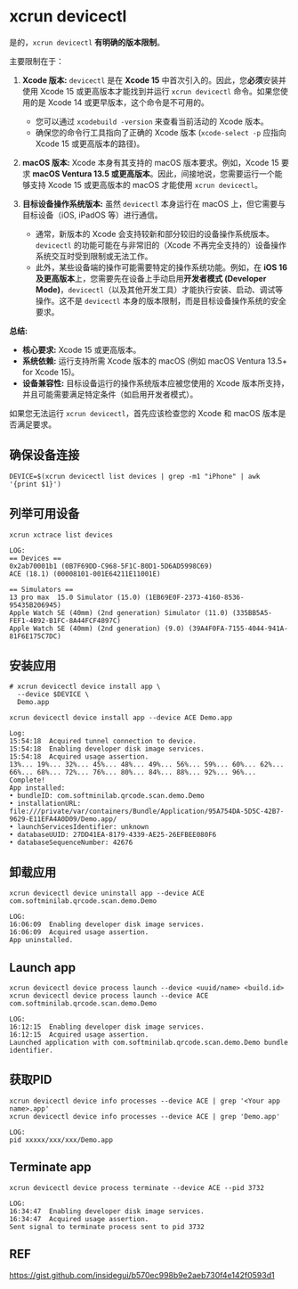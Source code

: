 # xcrun devicectl

是的，`xcrun devicectl` **有明确的版本限制**。

主要限制在于：

1.  **Xcode 版本:** `devicectl` 是在 **Xcode 15** 中首次引入的。因此，您**必须**安装并使用 Xcode 15 或更高版本才能找到并运行 `xcrun devicectl` 命令。如果您使用的是 Xcode 14 或更早版本，这个命令是不可用的。
    *   您可以通过 `xcodebuild -version` 来查看当前活动的 Xcode 版本。
    *   确保您的命令行工具指向了正确的 Xcode 版本 (`xcode-select -p` 应指向 Xcode 15 或更高版本的路径)。

2.  **macOS 版本:** Xcode 本身有其支持的 macOS 版本要求。例如，Xcode 15 要求 **macOS Ventura 13.5 或更高版本**。因此，间接地说，您需要运行一个能够支持 Xcode 15 或更高版本的 macOS 才能使用 `xcrun devicectl`。

3.  **目标设备操作系统版本:** 虽然 `devicectl` 本身运行在 macOS 上，但它需要与目标设备（iOS, iPadOS 等）进行通信。
    *   通常，新版本的 Xcode 会支持较新和部分较旧的设备操作系统版本。`devicectl` 的功能可能在与非常旧的（Xcode 不再完全支持的）设备操作系统交互时受到限制或无法工作。
    *   此外，某些设备端的操作可能需要特定的操作系统功能。例如，在 **iOS 16 及更高版本**上，您需要先在设备上手动启用**开发者模式 (Developer Mode)**，`devicectl`（以及其他开发工具）才能执行安装、启动、调试等操作。这不是 `devicectl` 本身的版本限制，而是目标设备操作系统的安全要求。

**总结:**

*   **核心要求:** Xcode 15 或更高版本。
*   **系统依赖:** 运行支持所需 Xcode 版本的 macOS (例如 macOS Ventura 13.5+ for Xcode 15)。
*   **设备兼容性:** 目标设备运行的操作系统版本应被您使用的 Xcode 版本所支持，并且可能需要满足特定条件（如启用开发者模式）。

如果您无法运行 `xcrun devicectl`，首先应该检查您的 Xcode 和 macOS 版本是否满足要求。



## 确保设备连接

```Shell
DEVICE=$(xcrun devicectl list devices | grep -m1 "iPhone" | awk '{print $1}')
```



## 列举可用设备

```Shell
xcrun xctrace list devices

LOG:
== Devices ==
0x2ab70001b1 (0B7F69DD-C968-5F1C-B0D1-5D6AD5998C69)
ACE (18.1) (00008101-001E64211E11001E)

== Simulators ==
13 pro max  15.0 Simulator (15.0) (1EB69E0F-2373-4160-8536-95435B206945)
Apple Watch SE (40mm) (2nd generation) Simulator (11.0) (335BB5A5-FEF1-4B92-B1FC-8A44FCF4897C)
Apple Watch SE (40mm) (2nd generation) (9.0) (39A4F0FA-7155-4044-941A-81F6E175C7DC)
```



## 安装应用

```Shell
# xcrun devicectl device install app \
  --device $DEVICE \
  Demo.app

xcrun devicectl device install app --device ACE Demo.app

Log:
15:54:18  Acquired tunnel connection to device.
15:54:18  Enabling developer disk image services.
15:54:18  Acquired usage assertion.
13%... 19%... 32%... 45%... 48%... 49%... 56%... 59%... 60%... 62%... 66%... 68%... 72%... 76%... 80%... 84%... 88%... 92%... 96%... Complete!
App installed:
• bundleID: com.softminilab.qrcode.scan.demo.Demo
• installationURL: file:///private/var/containers/Bundle/Application/95A754DA-5D5C-42B7-9629-E11EFA4A0D09/Demo.app/
• launchServicesIdentifier: unknown
• databaseUUID: 27DD41EA-8179-4339-AE25-26EFBEE080F6
• databaseSequenceNumber: 42676
```



## 卸载应用

```Shell
xcrun devicectl device uninstall app --device ACE com.softminilab.qrcode.scan.demo.Demo

LOG:
16:06:09  Enabling developer disk image services.
16:06:09  Acquired usage assertion.
App uninstalled.
```



## Launch app

```Shell
xcrun devicectl device process launch --device <uuid/name> <build.id>
xcrun devicectl device process launch --device ACE com.softminilab.qrcode.scan.demo.Demo

LOG:
16:12:15  Enabling developer disk image services.
16:12:15  Acquired usage assertion.
Launched application with com.softminilab.qrcode.scan.demo.Demo bundle identifier.
```



## 获取PID

```Shell
xcrun devicectl device info processes --device ACE | grep '<Your app name>.app'
xcrun devicectl device info processes --device ACE | grep 'Demo.app'

LOG:
pid xxxxx/xxx/xxx/Demo.app
```



## Terminate app

```Shell
xcrun devicectl device process terminate --device ACE --pid 3732

LOG:
16:34:47  Enabling developer disk image services.
16:34:47  Acquired usage assertion.
Sent signal to terminate process sent to pid 3732
```



## REF

https://gist.github.com/insidegui/b570ec998b9e2aeb730f4e142f0593d1